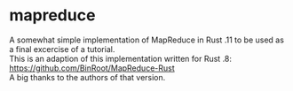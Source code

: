 mapreduce
=========

A somewhat simple implementation of MapReduce in Rust .11 to be used as a final excercise of a tutorial. <br>
This is an adaption of this implementation written for Rust .8: https://github.com/BinRoot/MapReduce-Rust <br>
A big thanks to the authors of that version.
